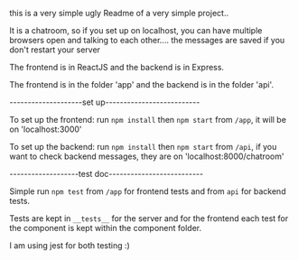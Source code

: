 this is a very simple ugly Readme of a very simple project..

It is a chatroom, so if you set up on localhost, you can have multiple browsers open and talking to each other.... the messages are saved if you don't restart your server

The frontend is in ReactJS and the backend is in Express.

The frontend is in the folder 'app' and the backend is in the folder 'api'.


--------------------set up--------------------------

To set up the frontend: run `npm install` then `npm start` from `/app`, it will be on 'localhost:3000'

To set up the backend: run `npm install` then `npm start` from `/api`, if you want to check backend messages, they are on 'localhost:8000/chatroom'



-------------------test doc--------------------------

Simple run `npm test` from `/app` for frontend tests and from `api` for backend tests.

Tests are kept in `__tests__` for the server and for the frontend each test for the component is kept within the component folder.


I am using jest for both testing :)

